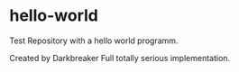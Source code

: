 # hello-world
Test Repository with a hello world programm.

Created by Darkbreaker
Full totally serious implementation.
